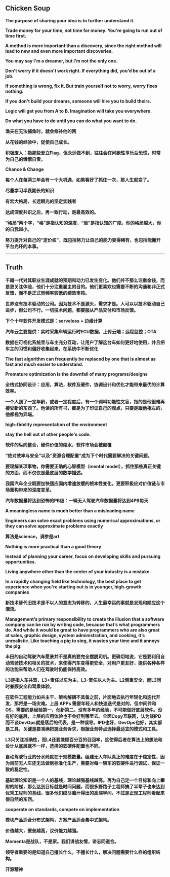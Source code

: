 
## Chicken Soup
**The purpose of sharing your idea is to further understand it.**

**Trade money for your time, not time for money. You're going to run out of time first.**

**A method is more important than a discovery, since the right method will lead to new and even more important discoveries.**

**You may say I'm a dreamer, but I'm not the only one.**

**Don't worry if it doesn't work right. If everything did, you'd be out of a job.**

**If something is wrong, fix it. But train yourself not to worry, worry fixes nothing.**

**If you don't build your dreams, someone will hire you to build theirs.**

**Logic will get you from A to B. Imagination will take you everywhere.**

**Do what you have to do until you can do what you want to do.**

**渔夫在无法捕鱼时，就会修补他的网**

**从花钱的经验中，促使自己成长。**

**积极废人：指那些爱立Flag，但永远做不到，往往会在间歇性享乐后恐慌，时常为自己的懒惰自责。**

**Chance & Change**

**每个人在每两三年会有一个大机遇，如果看好了抓住一次，那人生就变了。**

**尽量学习半衰期长的知识**

**有宏大格局、长远眼光的坚定实践者**

**达成深度共识之后，再一致行动，是最高效的。**

**“格局”两个字，“格”是指认知的深度，“局”是指认知的广度。你的格局越大，你的自我越小。**

**努力提升对自己的“定价权”，既包括努力让自己的能力变得稀有，也包括能撇开平台光环的本事。**

---

## Truth
**千禧一代对其职业生涯成就的预期和动力已发生变化。他们并不那么注重金钱，而是更关注体验，他们十分注重雇主的目的。他们更喜欢也需要不断的沟通和非正式反馈，而不是正式而频率较低的绩效审核。**

**世界没有技术驱动的公司。因为技术不是源头，需求才是。人可以以技术驱动自己进步，但公司不行。一切技术问题，都要服从产品交付和市场反馈。**

**下个十年软件开发模式是：serveless + 边缘计算**

**汽车云主要提供：实时采集车辆运行时ECU数据，上传云端；远程监控；OTA**

**数据在可视化系统里与车主充分互动，让用户了解这台车如何更好地使用，并且把车主的习惯和偏好收集起来，在系统中不断优化**

**The fast algorithm can frequently be replaced by one that is almost as fast and much easier to understand.**

**Premature optimization is the downfall of many programs/designs**

**全栈式协同设计：应用，算法，软件及硬件，协调设计和优化才能带来最优的计算效率。**

**一个人到了一定年龄，或者一定程度后，有一个词叫功能性文盲，指的是他很难再接受新的东西了。他读的所有书，都是为了印证自己的观点，只要是跟他相左的，他都视为异端。**

**high-fidelity representation of the environment**

**stay the hell out of other people's code.**

**软件的纵向整合，硬件价值的缩水，软件市场会被颠覆**

**“绝对效率与安全”以及“资源合理配置”成为下个时代需要解决的关键问题。**

**要理解某项事物，你需要正确的心智模型（mental model），抓住那些真正关键的方面，而不仅仅是最底层的数学描述。**

**我国汽车企业既要加快适应国内增速放缓的根本性变化，更要积极应对价值链与市场重构带来的深度变革。**

**汽车数据量将达到恐怖的PB级：一辆无人驾驶汽车数据量将达到4PB每天**

**A meaningless name is much better than a misleading name**

**Engineers can solve exact problems using numerical approximations, or they can solve approximate problems exactly**

**算法是science，调参是art**

**Nothing is more practical than a good theory**

**Instead of planning your career, focus on developing skills and pursuing opportunities.**

**Living anywhere other than the center of your industry is a mistake.**

**In a rapidly changing field like technology, the best place to get experience when you're starting out is in younger, high-growth companies**

**新技术替代旧技术是不以人的意志为转移的，人生最幸运的事就是发现和顺应这个潮流。**

**Management’s primary responsibility to create the illusion that a software company can be run by writing code, because that’s what programmers do. And while it would be great to have programmers who are also great at sales, graphic design, system administration, and cooking, it’s unrealistic. Like teaching a pig to sing, it wastes your time and it annoys the pig.**

**丰田的自动驾驶汽车愿景并不是真的要完全摆脱司机。更确切地说，它是要利用自动驾驶技术和相关的技术，来使得汽车变得更安全，对用户更友好，提供各种各样的功能来帮助人们在驾驶时仍能保持高效。**

**L3是指人车共驾，L3+责任以车为主，L3-责任以人为主。L2侧重安全，而L3同时兼顾安全和驾乘体验。**

**在软件工程能力如共主干、架构解耦不具备之前，片面地去执行年轻化和迭代开发，那将是一场灾难。上层 APPs 需要年轻人和快速迭代是对的，但中间件和OS，需要的是经验第一，创新第二。没有多年的经验，不可能做好底层软件。没有好的底层，上层的应用体验也不会好到哪里去。全面Copy互联网，认为谈IPD而不谈DevOps就是落后的代表，是一种误导。IPD也好，DevOps也好，其实都是工具，关键是要准确把握业务诉求，根据业务特点选择最适宜的模式和工具。**

**L3只关注准确性，而L4还要兼顾百分百的召回率，这使得后者在算法上的想法和设计从底层就不一样，选择的软硬件配置也不同。**

**自动驾驶行业的分水岭就在于规模数量。组建无人车队真正的难度在于稳定性，因为目前无人车还无法做到标准化生产，需要对每一辆车的软硬件进行调试，保证一致的稳定性。**

**基础理论知识是一个人的基线，理论越强基线越高。再为自己定一个目标和向上攀附的阶梯，那么达到目标就是时间问题，而很多野路子工程师搞了半辈子也未达到优秀工程师的基线，很多他们绞尽脑汁得出的高深学问，不过是正规工程师看起来很自然的东西。**

**cooperate on standards, compete on implementation**

**模块产品适合分布式架构，方案产品适合集中式架构。**

**价值越大，壁垒越高，议价能力越强。**

**Momenta是战队，不是家。我们讲战友情，讲志同道合。**

**领导者重要的是知道自己擅长什么，不擅长什么，解决问题需要什么样的组织结构。**


**开源精神**